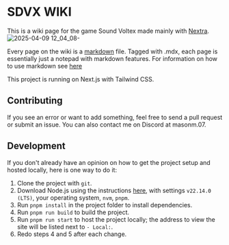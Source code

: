 # SDVX WIKI
This is a wiki page for the game Sound Voltex made mainly with [Nextra](https://nextra.site/). 
![2025-04-09 12_04_08-](https://github.com/user-attachments/assets/9fd5a93c-603c-4775-8138-af93bd65e2f1)

Every page on the wiki is a [markdown](https://en.wikipedia.org/wiki/Markdown) file. Tagged with .mdx, each page is essentially just a notepad with markdown features. For information on how to use markdown see [here](https://www.markdownguide.org/)

This project is running on Next.js with Tailwind CSS.

## Contributing

If you see an error or want to add something, feel free to send a pull request or submit an issue. You can also contact me on Discord at masonm.07.

## Development

If you don't already have an opinion on how to get the project setup and hosted locally, here is one way to do it:

1) Clone the project with `git`.
2) Download Node.js using the instructions [here](https://nodejs.org/en/download), with settings `v22.14.0 (LTS)`, your operating system, `nvm`, `pnpm`.
3) Run `pnpm install` in the project folder to install dependencies.
4) Run `pnpm run build` to build the project.
5) Run `pnpm run start` to host the project locally; the address to view the site will be listed next to `- Local:`.
6) Redo steps 4 and 5 after each change.
